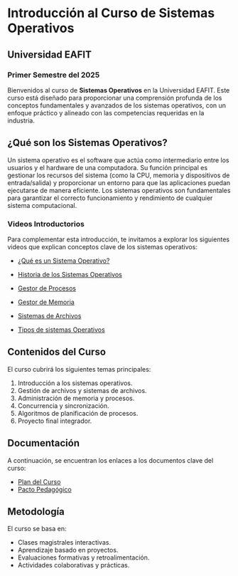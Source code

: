 # Introducción al Curso de Sistemas Operativos

## Universidad EAFIT
### Primer Semestre del 2025

Bienvenidos al curso de **Sistemas Operativos** en la Universidad EAFIT. Este curso está diseñado para proporcionar una comprensión profunda de los conceptos fundamentales y avanzados de los sistemas operativos, con un enfoque práctico y alineado con las competencias requeridas en la industria.

## ¿Qué son los Sistemas Operativos?
Un sistema operativo es el software que actúa como intermediario entre los usuarios y el hardware de una computadora. Su función principal es gestionar los recursos del sistema (como la CPU, memoria y dispositivos de entrada/salida) y proporcionar un entorno para que las aplicaciones puedan ejecutarse de manera eficiente. Los sistemas operativos son fundamentales para garantizar el correcto funcionamiento y rendimiento de cualquier sistema computacional.

### Videos Introductorios
Para complementar esta introducción, te invitamos a explorar los siguientes videos que explican conceptos clave de los sistemas operativos:

- [¿Qué es un Sistema Operativo?](https://youtu.be/3plPtVRf0Os?si=xq8tII3JMFXLdg6Q)  

- [Historia de los Sistemas Operativos](https://youtu.be/666Pc5Yp5hM?si=d_rMQDO1Ye0v3068)  

- [Gestor de Procesos](https://youtu.be/W6lq8wlfk_s?si=xDIuKeMX7fypO3M1)  

- [Gestor de Memoria](https://youtu.be/kYSOAqS5OdY?si=BXuMd3C-He7yrtnu)  

- [Sistemas de Archivos](https://youtu.be/3AL0gJYZcFA?si=Agj0RdippAx9WyOx)   
  
- [Tipos de sistemas Operativos](https://youtu.be/LFMPDnAQ5J0?si=bCyh51q_LxEqqk33)

  
## Contenidos del Curso
El curso cubrirá los siguientes temas principales:

1. Introducción a los sistemas operativos.
2. Gestión de archivos y sistemas de archivos.
3. Administración de memoria y procesos.
4. Concurrencia y sincronización.
5. Algoritmos de planificación de procesos.
6. Proyecto final integrador.

## Documentación
A continuación, se encuentran los enlaces a los documentos clave del curso:

- [Plan del Curso](https://github.com/evalenciEAFIT/courses/blob/main/SistemasOperativos/2025A/Plancurso.md)
- [Pacto Pedagógico](https://github.com/evalenciEAFIT/courses/blob/main/SistemasOperativos/2025A/pactoPedagogico.md)

## Metodología
El curso se basa en:

- Clases magistrales interactivas.
- Aprendizaje basado en proyectos.
- Evaluaciones formativas y retroalimentación.
- Actividades colaborativas y prácticas.



